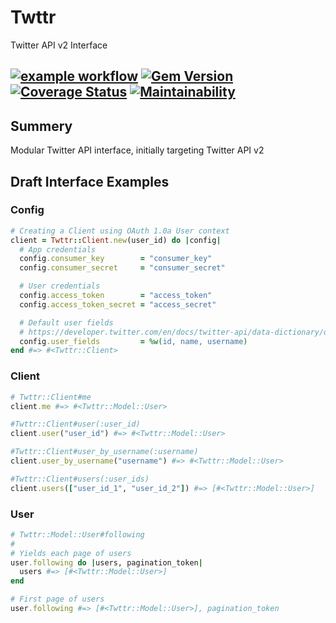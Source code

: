 # Twttr
Twitter API v2 Interface

[![example workflow](https://github.com/robertodecurnex/twttr/actions/workflows/test.yml/badge.svg)](https://github.com/robertodecurnex/twttr/actions/workflows/test.yml)
[![Gem Version](https://badge.fury.io/rb/twttr.svg)](https://rubygems.org/gems/twttr)
[![Coverage Status](https://coveralls.io/repos/github/robertodecurnex/twttr/badge.svg?branch=master)](https://coveralls.io/github/robertodecurnex/twttr?branch=master)
[![Maintainability](https://api.codeclimate.com/v1/badges/22a43fe43bc5a038854e/maintainability)](https://codeclimate.com/github/robertodecurnex/twttr/maintainability)
-----

## Summery
Modular Twitter API interface, initially targeting Twitter API v2

## Draft Interface Examples

### Config
```ruby
# Creating a Client using OAuth 1.0a User context
client = Twttr::Client.new(user_id) do |config|
  # App credentials
  config.consumer_key        = "consumer_key"
  config.consumer_secret     = "consumer_secret"

  # User credentials
  config.access_token        = "access_token"
  config.access_token_secret = "access_secret"

  # Default user fields
  # https://developer.twitter.com/en/docs/twitter-api/data-dictionary/object-model/user
  config.user_fields         = %w(id, name, username)
end #=> #<Twttr::Client>
```

### Client
```ruby
# Twttr::Client#me
client.me #=> #<Twttr::Model::User>

#Twttr::Client#user(:user_id)
client.user("user_id") #=> #<Twttr::Model::User>

#Twttr::Client#user_by_username(:username)
client.user_by_username("username") #=> #<Twttr::Model::User>

#Twttr::Client#users(:user_ids)
client.users(["user_id_1", "user_id_2"]) #=> [#<Twttr::Model::User>]
```
### User
```ruby
# Twttr::Model::User#following
#
# Yields each page of users
user.following do |users, pagination_token|
  users #=> [#<Twttr::Model::User>]
end

# First page of users
user.following #=> [#<Twttr::Model::User>], pagination_token
```
